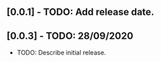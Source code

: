 ## [0.0.1] - TODO: Add release date.
## [0.0.3] - TODO: 28/09/2020
* TODO: Describe initial release.

